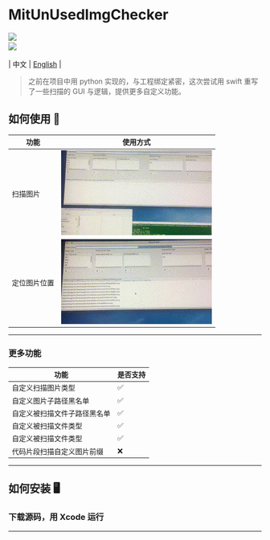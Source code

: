 # MitUnUsedImgChecker
[![](https://img.shields.io/badge/license-MIT-brightgreen.svg)](https://github.com/mcmengchen/MitUnUsedImgChecker/master/README.md)<br>
[![](https://img.shields.io/badge/language-Swift-green.svg)](https://github.com/mcmengchen/MitUnUsedImgChecker)  <br>

| 中文 | [English](./Resources/README.md)  |
> 之前在项目中用 python 实现的，与工程绑定紧密，这次尝试用 swift 重写了一些扫描的 GUI 与逻辑，提供更多自定义功能。

## 如何使用 🚀
| 功能 | 使用方式 |
| --- |  --- |
| 扫描图片 | ![](./Resources/mv11.gif)|
| 定位图片位置 | ![](./Resources/mv22.gif)|

---

### 更多功能
| 功能  | 是否支持 |
| --- |  --- |
| 自定义扫描图片类型   | ✅ |
| 自定义图片子路径黑名单   | ✅ |
| 自定义被扫描文件子路径黑名单   | ✅ |
| 自定义被扫描文件类型   | ✅ |
| 自定义被扫描文件类型   | ✅ |
| 代码片段扫描自定义图片前缀  | ❌ |

---

## 如何安装 🖥
### 下载源码，用 Xcode 运行


---
